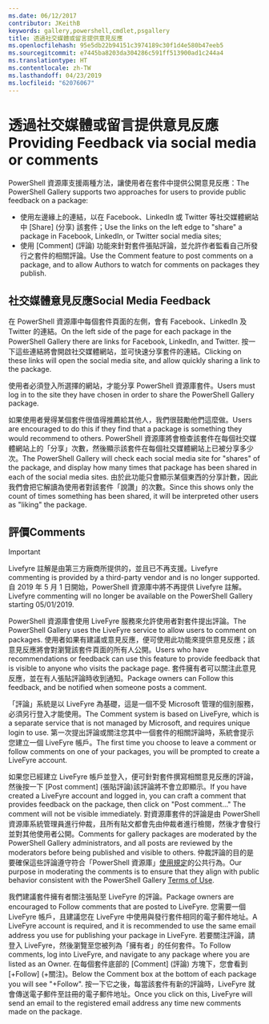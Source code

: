 ```yaml
---
ms.date: 06/12/2017
contributor: JKeithB
keywords: gallery,powershell,cmdlet,psgallery
title: 透過社交媒體或留言提供意見反應
ms.openlocfilehash: 95e5db22b94151c3974189c30f1d4e580b47eeb5
ms.sourcegitcommit: e7445ba8203da304286c591ff513900ad1c244a4
ms.translationtype: HT
ms.contentlocale: zh-TW
ms.lasthandoff: 04/23/2019
ms.locfileid: "62076067"
---
```

# <a name="providing-feedback-via-social-media-or-comments"></a><span data-ttu-id="f896d-103">透過社交媒體或留言提供意見反應</span><span class="sxs-lookup"><span data-stu-id="f896d-103">Providing Feedback via social media or comments</span></span>

<span data-ttu-id="f896d-104">PowerShell 資源庫支援兩種方法，讓使用者在套件中提供公開意見反應：</span><span class="sxs-lookup"><span data-stu-id="f896d-104">The PowerShell Gallery supports two approaches for users to provide public feedback on a package:</span></span>

- <span data-ttu-id="f896d-105">使用左邊緣上的連結，以在 Facebook、LinkedIn 或 Twitter 等社交媒體網站中 [Share] \(分享\) 該套件；</span><span class="sxs-lookup"><span data-stu-id="f896d-105">Use the links on the left edge to "share" a package in Facebook, LinkedIn, or Twitter social media sites;</span></span>
- <span data-ttu-id="f896d-106">使用 [Comment] \(評論\) 功能來針對套件張貼評論，並允許作者監看自己所發行之套件的相關評論。</span><span class="sxs-lookup"><span data-stu-id="f896d-106">Use the Comment feature to post comments on a package, and to allow Authors to watch for comments on packages they publish.</span></span>

## <a name="social-media-feedback"></a><span data-ttu-id="f896d-107">社交媒體意見反應</span><span class="sxs-lookup"><span data-stu-id="f896d-107">Social Media Feedback</span></span>

<span data-ttu-id="f896d-108">在 PowerShell 資源庫中每個套件頁面的左側，會有 Facebook、LinkedIn 及 Twitter 的連結。</span><span class="sxs-lookup"><span data-stu-id="f896d-108">On the left side of the page for each package in the PowerShell Gallery there are links for Facebook, LinkedIn, and Twitter.</span></span>
<span data-ttu-id="f896d-109">按一下這些連結將會開啟社交媒體網站，並可快速分享套件的連結。</span><span class="sxs-lookup"><span data-stu-id="f896d-109">Clicking on these links will open the social media site, and allow quickly sharing a link to the package.</span></span>

<span data-ttu-id="f896d-110">使用者必須登入所選擇的網站，才能分享 PowerShell 資源庫套件。</span><span class="sxs-lookup"><span data-stu-id="f896d-110">Users must log in to the site they have chosen in order to share the PowerShell Gallery package.</span></span>

<span data-ttu-id="f896d-111">如果使用者覺得某個套件很值得推薦給其他人，我們很鼓勵他們這麼做。</span><span class="sxs-lookup"><span data-stu-id="f896d-111">Users are encouraged to do this if they find that a package is something they would recommend to others.</span></span>
<span data-ttu-id="f896d-112">PowerShell 資源庫將會檢查該套件在每個社交媒體網站上的「分享」次數，然後顯示該套件在每個社交媒體網站上已被分享多少次。</span><span class="sxs-lookup"><span data-stu-id="f896d-112">The PowerShell Gallery will check each social media site for "shares" of the package, and display how many times that package has been shared in each of the social media sites.</span></span>
<span data-ttu-id="f896d-113">由於此功能只會顯示某個東西的分享計數，因此我們會把它解讀為使用者對該套件「說讚」的次數。</span><span class="sxs-lookup"><span data-stu-id="f896d-113">Since this shows only the count of times something has been shared, it will be interpreted other users as "liking" the package.</span></span>

## <a name="comments"></a><span data-ttu-id="f896d-114">評價</span><span class="sxs-lookup"><span data-stu-id="f896d-114">Comments</span></span>

> [!IMPORTANT]
> <span data-ttu-id="f896d-115">Livefyre 註解是由第三方廠商所提供的，並且已不再支援。</span><span class="sxs-lookup"><span data-stu-id="f896d-115">Livefyre commenting is provided by a third-party vendor and is no longer supported.</span></span>
> <span data-ttu-id="f896d-116">自 2019 年 5 月 1 日開始，PowerShell 資源庫中將不再提供 Livefyre 註解。</span><span class="sxs-lookup"><span data-stu-id="f896d-116">Livefyre commenting will no longer be available on the PowerShell Gallery starting 05/01/2019.</span></span> 

<span data-ttu-id="f896d-117">PowerShell 資源庫會使用 LiveFyre 服務來允許使用者對套件提出評論。</span><span class="sxs-lookup"><span data-stu-id="f896d-117">The PowerShell Gallery uses the LiveFyre service to allow users to comment on packages.</span></span>
<span data-ttu-id="f896d-118">使用者如果有建議或意見反應，便可使用此功能來提供意見反應；該意見反應將會對瀏覽該套件頁面的所有人公開。</span><span class="sxs-lookup"><span data-stu-id="f896d-118">Users who have recommendations or feedback can use this feature to provide feedback that is visible to anyone who visits the package page.</span></span>
<span data-ttu-id="f896d-119">套件擁有者可以關注此意見反應，並在有人張貼評論時收到通知。</span><span class="sxs-lookup"><span data-stu-id="f896d-119">Package owners can Follow this feedback, and be notified when someone posts a comment.</span></span>

<span data-ttu-id="f896d-120">「評論」系統是以 LiveFyre 為基礎，這是一個不受 Microsoft 管理的個別服務，必須另行登入才能使用。</span><span class="sxs-lookup"><span data-stu-id="f896d-120">The Comment system is based on LiveFyre, which is a separate service that is not managed by Microsoft, and requires unique login to use.</span></span>
<span data-ttu-id="f896d-121">第一次提出評論或關注您其中一個套件的相關評論時，系統會提示您建立一個 LiveFyre 帳戶。</span><span class="sxs-lookup"><span data-stu-id="f896d-121">The first time you choose to leave a comment or follow comments on one of your packages, you will be prompted to create a LiveFyre account.</span></span>

<span data-ttu-id="f896d-122">如果您已經建立 LiveFyre 帳戶並登入，便可針對套件撰寫相關意見反應的評論，然後按一下 [Post comment] \(張貼評論\)該評論將不會立即顯示。</span><span class="sxs-lookup"><span data-stu-id="f896d-122">If you have created a LiveFyre account and logged in, you can craft a comment that provides feedback on the package, then click on "Post comment..." The comment will not be visible immediately.</span></span>
<span data-ttu-id="f896d-123">對資源庫套件的評論是由 PowerShell 資源庫系統管理員進行仲裁，且所有貼文都會先由仲裁者進行檢閱，然後才會發行並對其他使用者公開。</span><span class="sxs-lookup"><span data-stu-id="f896d-123">Comments for gallery packages are moderated by the PowerShell Gallery administrators, and all posts are reviewed by the moderators before being published and visible to others.</span></span>
<span data-ttu-id="f896d-124">仲裁評論的目的是要確保這些評論遵守符合「PowerShell 資源庫」[使用規定](https://www.powershellgallery.com/policies/Terms)的公共行為。</span><span class="sxs-lookup"><span data-stu-id="f896d-124">Our purpose in moderating the comments is to ensure that they align with public behavior consistent with the PowerShell Gallery [Terms of Use](https://www.powershellgallery.com/policies/Terms).</span></span>

<span data-ttu-id="f896d-125">我們建議套件擁有者關注張貼至 LiveFyre 的評論。</span><span class="sxs-lookup"><span data-stu-id="f896d-125">Package owners are encouraged to Follow comments that are posted to LiveFyre.</span></span>
<span data-ttu-id="f896d-126">您需要一個 LiveFyre 帳戶，且建議您在 LiveFyre 中使用與發行套件相同的電子郵件地址。</span><span class="sxs-lookup"><span data-stu-id="f896d-126">A LiveFyre account is required, and it is recommended to use the same email address you use for publishing your package in LiveFyre.</span></span>
<span data-ttu-id="f896d-127">若要關注評論，請登入 LiveFyre，然後瀏覽至您被列為「擁有者」的任何套件。</span><span class="sxs-lookup"><span data-stu-id="f896d-127">To Follow comments, log into LiveFyre, and navigate to any package where you are listed as an Owner.</span></span>
<span data-ttu-id="f896d-128">在每個套件底部的 [Comment] \(評論\) 方塊下，您會看到 [+Follow] \(+關注\)。</span><span class="sxs-lookup"><span data-stu-id="f896d-128">Below the Comment box at the bottom of each package you will see "+Follow".</span></span>
<span data-ttu-id="f896d-129">按一下它之後，每當該套件有新的評論時，LiveFyre 就會傳送電子郵件至註冊的電子郵件地址。</span><span class="sxs-lookup"><span data-stu-id="f896d-129">Once you click on this, LiveFyre will send an email to the registered email address any time new comments made on the package.</span></span>
